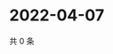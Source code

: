 # 2022-04-07

共 0 条

<!-- BEGIN WEIBO -->
<!-- 最后更新时间 Thu Apr 07 2022 07:13:04 GMT+0800 (China Standard Time) -->

<!-- END WEIBO -->
